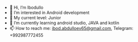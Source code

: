 - 👋 Hi, I’m Ibodullo
- 👀 I’m interested in Android development 
- 👀 My current level: Junior
- 🌱 I’m currently learning android studio, JAVA and kotlin
- 📫 How to reach me: ibod.abdulloev65@gmail.com, Telegram: +992987772455

<!---
Fantaaanchik/Fantaaanchik is a ✨ special ✨ repository because its `README.md` (this file) appears on your GitHub profile.
You can click the Preview link to take a look at your changes.
--->
